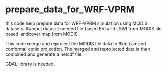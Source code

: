 # prepare_data_for_WRF-VPRM
this code help prepare data for WRF-VPRM simulation using MODIS datasets.
##input dataset needed
tile based EVI and LSWI from MODIS
tile based landcover map from MODIS

This code merge and reproject the MODIS tile data to 8km Lambert conformal conic projection. The merged and reprojected data is then combined and generate a netcdf file.

GDAL library is needed.



